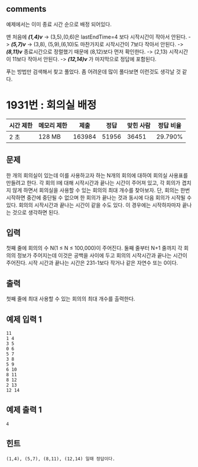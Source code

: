 ## comments
예제에서는 이미 종료 시간 순으로 배정 되어있다.

맨 처음에 ***(1,4)v*** -> (3,5),(0,6)은 lastEndTime=4 보다 시작시간이 작아서 안된다. 
-> ***(5,7)v*** -> (3,8), (5,9),(6,10)도 마찬가지로 시작시간이 7보다 작아서 안된다. 
-> ***(8,11)v*** 종료시간으로 정렬했기 때문에 (8,12)보다 먼저 확인한다.
-> (2,13) 시작시간이 11보다 작아서 안된다. -> ***(12,14)v*** 가 마지막으로 정답에 포함된다.

푸는 방법만 검색해서 찾고 풀었다.
좀 어려운데 많이 풀다보면 이런것도 생각날 것 같다.

# 1931번 : 회의실 배정
|시간 제한|메모리 제한|제출|정답|맞힌 사람|정답 비율|
|------|-------|---|---|----|----|
|2 초|	128 MB	|163984	|51956	|36451	|29.790%|
## 문제
한 개의 회의실이 있는데 이를 사용하고자 하는 N개의 회의에 대하여 회의실 사용표를 만들려고 한다. 각 회의 I에 대해 시작시간과 끝나는 시간이 주어져 있고, 각 회의가 겹치지 않게 하면서 회의실을 사용할 수 있는 회의의 최대 개수를 찾아보자. 단, 회의는 한번 시작하면 중간에 중단될 수 없으며 한 회의가 끝나는 것과 동시에 다음 회의가 시작될 수 있다. 회의의 시작시간과 끝나는 시간이 같을 수도 있다. 이 경우에는 시작하자마자 끝나는 것으로 생각하면 된다.

## 입력
첫째 줄에 회의의 수 N(1 ≤ N ≤ 100,000)이 주어진다. 둘째 줄부터 N+1 줄까지 각 회의의 정보가 주어지는데 이것은 공백을 사이에 두고 회의의 시작시간과 끝나는 시간이 주어진다. 시작 시간과 끝나는 시간은 231-1보다 작거나 같은 자연수 또는 0이다.

## 출력
첫째 줄에 최대 사용할 수 있는 회의의 최대 개수를 출력한다.

## 예제 입력 1
```
11
1 4
3 5
0 6
5 7
3 8
5 9
6 10
8 11
8 12
2 13
12 14
```
## 예제 출력 1
```
4
```
## 힌트
```
(1,4), (5,7), (8,11), (12,14) 일때 정답이다.
```